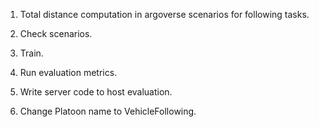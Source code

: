 
1) Total distance computation in argoverse scenarios for following tasks.

2) Check scenarios.

3) Train.

4) Run evaluation metrics.

5) Write server code to host evaluation.

6) Change Platoon name to VehicleFollowing.
